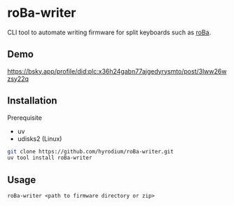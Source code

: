 # roBa-writer

CLI tool to automate writing firmware for split keyboards such as [roBa](https://github.com/kumamuk-git/roBa).

## Demo

https://bsky.app/profile/did:plc:x36h24gabn77ajgedyrysmto/post/3lww26wzsy22q

## Installation

Prerequisite

- uv
- udisks2 (Linux)

```bash
git clone https://github.com/hyrodium/roBa-writer.git
uv tool install roBa-writer
```

## Usage

```
roBa-writer <path to firmware directory or zip>
```
